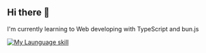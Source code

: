 ## Hi there 👋

<!--
**IrorI-166/IrorI-166** is a ✨ _special_ ✨ repository because its `README.md` (this file) appears on your GitHub profile.

Here are some ideas to get you started:

- 🔭 I’m currently working on ...
- 🌱 I’m currently learning ...
- 👯 I’m looking to collaborate on ...
- 🤔 I’m looking for help with ...
- 💬 Ask me about ...
- 📫 How to reach me: ...
- 😄 Pronouns: ...
- ⚡ Fun fact: ...
-->
I'm currently learning to Web developing with TypeScript and bun.js

[![My Launguage skill](https://skillicons.dev/icons?i=js,html,css,typescript)](https://skillicons.dev)
